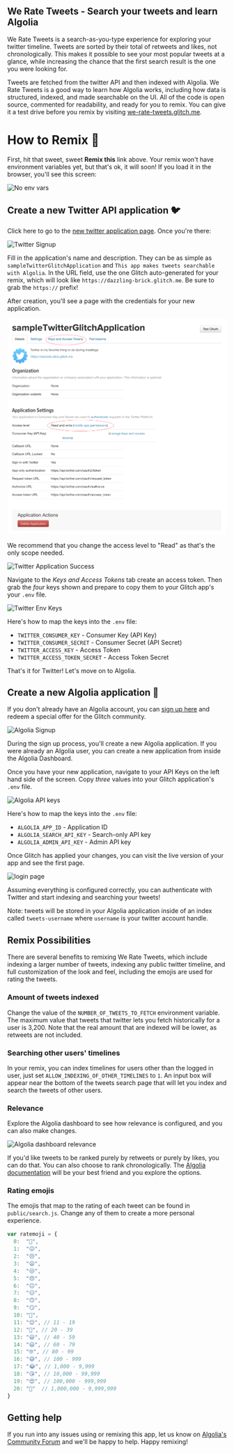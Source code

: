 ## We Rate Tweets - Search your tweets and learn Algolia

We Rate Tweets is a search-as-you-type experience for exploring your twitter timeline. Tweets are sorted by their total of retweets and likes, not chronologically. This makes it possible to see your most popular tweets at a glance, while increasing the chance that the first search result is the one you were looking for.

Tweets are fetched from the twitter API and then indexed with Algolia. We Rate Tweets is a good way to learn how Algolia works, including how data is structured, indexed, and made searchable on the UI. All of the code is open source, commented for readability, and ready for you to remix. You can give it a test drive before you remix by visiting [we-rate-tweets.glitch.me](https://we-rate-tweets.glitch.me).

# How to Remix 🎏

First, hit that sweet, sweet **Remix this** link above. Your remix won't have environment variables yet, but that's ok, it will soon! If you load it in the browser, you'll see this screen:

![No env vars](https://cl.ly/080f353I072p/Screenshot%202017-10-18%2018.40.15.png "No env vars yet")


## Create a new Twitter API application 🐦

Click here to go to the [new twitter application page](https://apps.twitter.com/app/new). Once you're there:

![Twitter Signup](https://cl.ly/1W0F2m2s2l1r/twitterSignUp.png "Twitter Signup")

Fill in the application's name and description. They can be as simple as `sampleTwitterGlitchApplication` and `This app makes tweets searchable with Algolia`. In the URL field, use the one Glitch auto-generated for your remix, which will look like `https://dazzling-brick.glitch.me`. Be sure to grab the `https://` prefix!

After creation, you'll see a page with the credentials for your new application.

![Twitter Application Success](public/images/twitterApplicationSuccess.png "Twitter Application Success")

We recommend that you change the access level to "Read" as that's the only scope needed.

![Twitter Application Success](https://cl.ly/3k1U242K3f3I/twitterRWAcess.png "Twitter Read Write Access")

Navigate to the *Keys and Access Tokens* tab create an access token. Then grab the _four_ keys shown and prepare to copy them to your Glitch app's your `.env` file.

![Twitter Env Keys](https://cl.ly/2l1G0Y2R1E0F/twitterKeysWithReadOnly.png "Twitter Keys")

Here's how to map the keys into the `.env` file:

- `TWITTER_CONSUMER_KEY` - Consumer Key (API Key)  
- `TWITTER_CONSUMER_SECRET` - Consumer Secret (API Secret)
- `TWITTER_ACCESS_KEY` - Access Token
- `TWITTER_ACCESS_TOKEN_SECRET` - Access Token Secret

That's it for Twitter! Let's move on to Algolia.

## Create a new Algolia application 🔎

If you don't already have an Algolia account, you can [sign up here](https://www.algolia.com/cc/glitch) and redeem a special offer for the Glitch community.

![Algolia Signup](https://cl.ly/3D2J003f3i2J/algoliaSignupGlitchGitHubOauthSmall.png "Algolia Signup")

During the sign up process, you'll create a new Algolia application. If you were already an Algolia user, you can create a new application from inside the Algolia Dashboard.

Once you have your new application, navigate to your API Keys on the left hand side of the screen. Copy _three_ values into your Glitch application's `.env` file.

![Algolia API keys](https://cl.ly/3D2J003f3i2J/algoliaSignupGlitchGitHubOauthSmall.png "Algolia API keys")

Here's how to map the keys into the `.env` file:

- `ALGOLIA_APP_ID` - Application ID
- `ALGOLIA_SEARCH_API_KEY` - Search-only API key
- `ALGOLIA_ADMIN_API_KEY` - Admin API key

Once Glitch has applied your changes, you can visit the live version of your app and see the first page.

![login page](https://cl.ly/1N3M2o3T0l11/Screenshot%202017-10-19%2017.23.35.png "login page")

Assuming everything is configured correctly, you can authenticate with Twitter and start indexing and searching your tweets!

Note: tweets will be stored in your Algolia application inside of an index called `tweets-username` where `username` is your twitter account handle.

## Remix Possibilities

There are several benefits to remixing We Rate Tweets, which include indexing a larger number of tweets, indexing any public twitter timeline, and full customization of the look and feel, including the emojis are used for rating the tweets.

### Amount of tweets indexed

Change the value of the `NUMBER_OF_TWEETS_TO_FETCH` environment variable. The maximum value that tweets that twitter lets you fetch historically for a user is 3,200. Note that the real amount that are indexed will be lower, as retweets are not included.

### Searching other users' timelines

In your remix, you can index timelines for users other than the logged in user, just set `ALLOW_INDEXING_OF_OTHER_TIMELINES` to `1`. An input box will appear near the bottom of the tweets search page that will let you index and search the tweets of other users.

### Relevance

Explore the Algolia dashboard to see how relevance is configured, and you can also make changes.

![Algolia dashboard relevance](https://cl.ly/0E0J2B100q0m/Screenshot%202017-10-19%2017.27.06.png "Algolia dashboard relevance")

If you'd like tweets to be ranked purely by retweets or purely by likes, you can do that. You can also choose to rank chronologically. The [Algolia documentation](https://algolia.com/docs) will be your best friend and you explore the options.


### Rating emojis

The emojis that map to the rating of each tweet can be found in `public/search.js`. Change any of them to create a more personal experience.

``` javascript
var ratemoji = {
  0:  "💩",
  1:  "😖",
  2:  "😣",
  3:  "😦",
  4:  "😒",
  5:  "😞",
  6:  "😐",
  7:  "😑",
  8:  "🙃",
  9:  "😏",
  10: "🤔",
  11: "😌", // 11 - 19
  12: "🙂", // 20 - 39
  13: "😃", // 40 - 59
  14: "😃", // 60 - 79
  15: "🤓", // 80 - 99
  16: "😅", // 100 - 999
  17: "😂", // 1,000 - 9,999
  18: "😘", // 10,000 - 99,999
  19: "😍", // 100,000 - 999,999
  20: "🦄"  // 1,000,000 - 9,999,999
}
```

## Getting help

If you run into any issues using or remixing this app, let us know on [Algolia's Community Forum](https://discourse.algolia.com/) and we'll be happy to help. Happy remixing!
